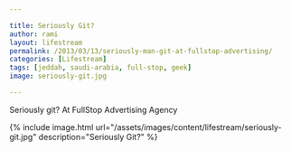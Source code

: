 ```yaml
---

title: Seriously Git?
author: rami
layout: lifestream 
permalink: /2013/03/13/seriously-man-git-at-fullstop-advertising/
categories: [Lifestream]
tags: [jeddah, saudi-arabia, full-stop, geek]
image: seriously-git.jpg

---
```


Seriously git? At FullStop Advertising Agency

{% include image.html url="/assets/images/content/lifestream/seriously-git.jpg" description="Seriously Git?" %}
